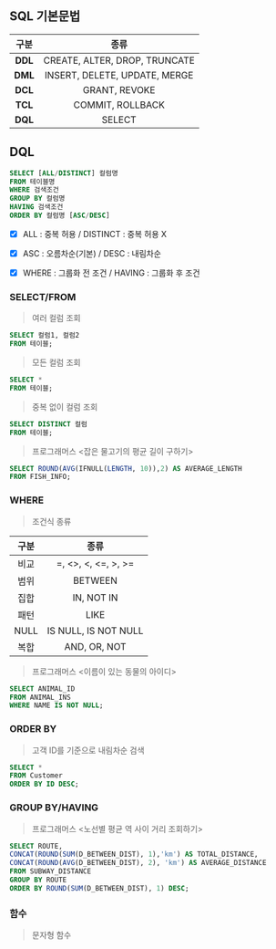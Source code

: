 ## SQL 기본문법

구분|종류
:---:|:---:
**DDL** | CREATE, ALTER, DROP, TRUNCATE
**DML** | INSERT, DELETE, UPDATE, MERGE
**DCL** | GRANT, REVOKE
**TCL** | COMMIT, ROLLBACK
**DQL** | SELECT



## DQL
```SQL
SELECT [ALL/DISTINCT] 컬럼명
FROM 테이블명
WHERE 검색조건
GROUP BY 컬럼명
HAVING 검색조건
ORDER BY 컬럼명 [ASC/DESC]
```
- [x] ALL : 중복 허용 / DISTINCT : 중복 허용 X
- [x] ASC : 오름차순(기본) / DESC : 내림차순
- [x] WHERE : 그룹화 전 조건 / HAVING : 그룹화 후 조건


### SELECT/FROM
> 여러 컬럼 조회
```SQL
SELECT 컬럼1, 컬럼2
FROM 테이블;
```

> 모든 컬럼 조회
```SQL
SELECT *
FROM 테이블;
```

> 중복 없이 컬럼 조회
```SQL
SELECT DISTINCT 컬럼
FROM 테이블;
```


> 프로그래머스 <잡은 물고기의 평균 길이 구하기>
```SQL
SELECT ROUND(AVG(IFNULL(LENGTH, 10)),2) AS AVERAGE_LENGTH
FROM FISH_INFO;
```


### WHERE
> 조건식 종류

구분|종류
:---:|:---:
비교 | =, <>, <, <=, >, >=
범위 | BETWEEN
집합 | IN, NOT IN
패턴 | LIKE
NULL | IS NULL, IS NOT NULL
복합 | AND, OR, NOT

> 프로그래머스 <이름이 있는 동물의 아이디>
```SQL
SELECT ANIMAL_ID
FROM ANIMAL_INS
WHERE NAME IS NOT NULL;
```


### ORDER BY
>고객 ID를 기준으로 내림차순 검색
```SQL
SELECT *
FROM Customer
ORDER BY ID DESC;
```


### GROUP BY/HAVING
> 프로그래머스 <노선별 평균 역 사이 거리 조회하기>
```SQL
SELECT ROUTE,  
CONCAT(ROUND(SUM(D_BETWEEN_DIST), 1),'km') AS TOTAL_DISTANCE, 
CONCAT(ROUND(AVG(D_BETWEEN_DIST), 2), 'km') AS AVERAGE_DISTANCE
FROM SUBWAY_DISTANCE
GROUP BY ROUTE
ORDER BY ROUND(SUM(D_BETWEEN_DIST), 1) DESC;
```

### 함수
> 문자형 함수
